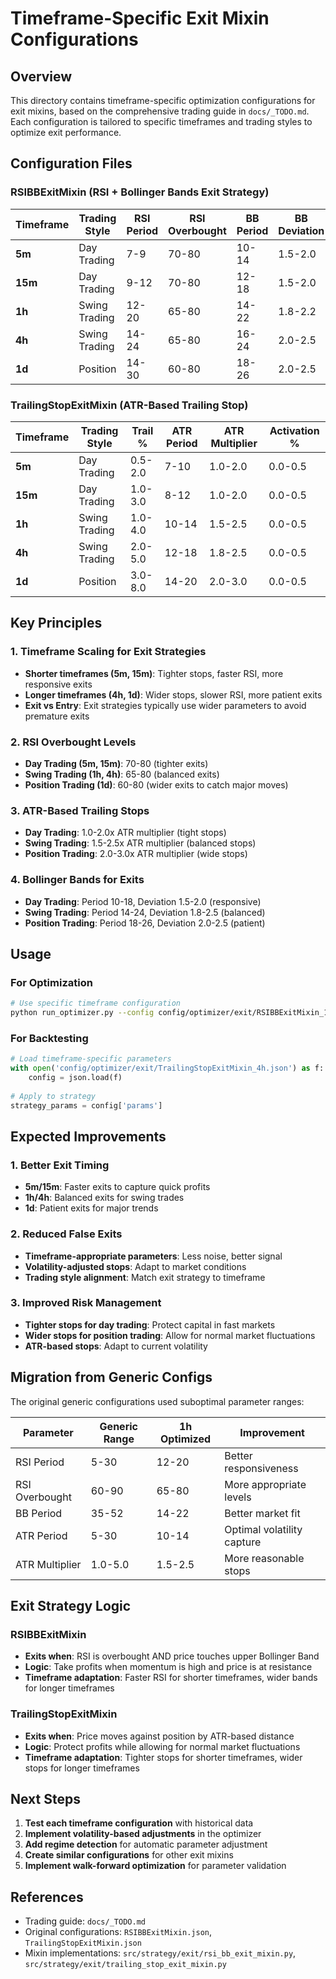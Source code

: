 # Timeframe-Specific Exit Mixin Configurations

## Overview

This directory contains timeframe-specific optimization configurations for exit mixins, based on the comprehensive trading guide in `docs/_TODO.md`. Each configuration is tailored to specific timeframes and trading styles to optimize exit performance.

## Configuration Files

### RSIBBExitMixin (RSI + Bollinger Bands Exit Strategy)

| Timeframe | Trading Style | RSI Period | RSI Overbought | BB Period | BB Deviation |
|-----------|---------------|------------|----------------|-----------|--------------|
| **5m**    | Day Trading   | 7-9        | 70-80          | 10-14     | 1.5-2.0      |
| **15m**   | Day Trading   | 9-12       | 70-80          | 12-18     | 1.5-2.0      |
| **1h**    | Swing Trading | 12-20      | 65-80          | 14-22     | 1.8-2.2      |
| **4h**    | Swing Trading | 14-24      | 65-80          | 16-24     | 2.0-2.5      |
| **1d**    | Position      | 14-30      | 60-80          | 18-26     | 2.0-2.5      |

### TrailingStopExitMixin (ATR-Based Trailing Stop)

| Timeframe | Trading Style | Trail % | ATR Period | ATR Multiplier | Activation % |
|-----------|---------------|---------|------------|----------------|--------------|
| **5m**    | Day Trading   | 0.5-2.0 | 7-10       | 1.0-2.0        | 0.0-0.5      |
| **15m**   | Day Trading   | 1.0-3.0 | 8-12       | 1.0-2.0        | 0.0-0.5      |
| **1h**    | Swing Trading | 1.0-4.0 | 10-14      | 1.5-2.5        | 0.0-0.5      |
| **4h**    | Swing Trading | 2.0-5.0 | 12-18      | 1.8-2.5        | 0.0-0.5      |
| **1d**    | Position      | 3.0-8.0 | 14-20      | 2.0-3.0        | 0.0-0.5      |

## Key Principles

### 1. **Timeframe Scaling for Exit Strategies**
- **Shorter timeframes (5m, 15m)**: Tighter stops, faster RSI, more responsive exits
- **Longer timeframes (4h, 1d)**: Wider stops, slower RSI, more patient exits
- **Exit vs Entry**: Exit strategies typically use wider parameters to avoid premature exits

### 2. **RSI Overbought Levels**
- **Day Trading (5m, 15m)**: 70-80 (tighter exits)
- **Swing Trading (1h, 4h)**: 65-80 (balanced exits)
- **Position Trading (1d)**: 60-80 (wider exits to catch major moves)

### 3. **ATR-Based Trailing Stops**
- **Day Trading**: 1.0-2.0x ATR multiplier (tight stops)
- **Swing Trading**: 1.5-2.5x ATR multiplier (balanced stops)
- **Position Trading**: 2.0-3.0x ATR multiplier (wide stops)

### 4. **Bollinger Bands for Exits**
- **Day Trading**: Period 10-18, Deviation 1.5-2.0 (responsive)
- **Swing Trading**: Period 14-24, Deviation 1.8-2.5 (balanced)
- **Position Trading**: Period 18-26, Deviation 2.0-2.5 (patient)

## Usage

### For Optimization
```bash
# Use specific timeframe configuration
python run_optimizer.py --config config/optimizer/exit/RSIBBExitMixin_1h.json
```

### For Backtesting
```python
# Load timeframe-specific parameters
with open('config/optimizer/exit/TrailingStopExitMixin_4h.json') as f:
    config = json.load(f)
    
# Apply to strategy
strategy_params = config['params']
```

## Expected Improvements

### 1. **Better Exit Timing**
- **5m/15m**: Faster exits to capture quick profits
- **1h/4h**: Balanced exits for swing trades
- **1d**: Patient exits for major trends

### 2. **Reduced False Exits**
- **Timeframe-appropriate parameters**: Less noise, better signal
- **Volatility-adjusted stops**: Adapt to market conditions
- **Trading style alignment**: Match exit strategy to timeframe

### 3. **Improved Risk Management**
- **Tighter stops for day trading**: Protect capital in fast markets
- **Wider stops for position trading**: Allow for normal market fluctuations
- **ATR-based stops**: Adapt to current volatility

## Migration from Generic Configs

The original generic configurations used suboptimal parameter ranges:

| Parameter | Generic Range | 1h Optimized | Improvement |
|-----------|---------------|--------------|-------------|
| RSI Period | 5-30 | 12-20 | Better responsiveness |
| RSI Overbought | 60-90 | 65-80 | More appropriate levels |
| BB Period | 35-52 | 14-22 | Better market fit |
| ATR Period | 5-30 | 10-14 | Optimal volatility capture |
| ATR Multiplier | 1.0-5.0 | 1.5-2.5 | More reasonable stops |

## Exit Strategy Logic

### RSIBBExitMixin
- **Exits when**: RSI is overbought AND price touches upper Bollinger Band
- **Logic**: Take profits when momentum is high and price is at resistance
- **Timeframe adaptation**: Faster RSI for shorter timeframes, wider bands for longer timeframes

### TrailingStopExitMixin
- **Exits when**: Price moves against position by ATR-based distance
- **Logic**: Protect profits while allowing for normal market fluctuations
- **Timeframe adaptation**: Tighter stops for shorter timeframes, wider stops for longer timeframes

## Next Steps

1. **Test each timeframe configuration** with historical data
2. **Implement volatility-based adjustments** in the optimizer
3. **Add regime detection** for automatic parameter adjustment
4. **Create similar configurations** for other exit mixins
5. **Implement walk-forward optimization** for parameter validation

## References

- Trading guide: `docs/_TODO.md`
- Original configurations: `RSIBBExitMixin.json`, `TrailingStopExitMixin.json`
- Mixin implementations: `src/strategy/exit/rsi_bb_exit_mixin.py`, `src/strategy/exit/trailing_stop_exit_mixin.py`
